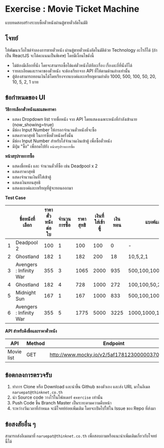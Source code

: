 # Exercise : Movie Ticket Machine
แบบทดสอบสร้างระบบซื้อตั๋วหนังผ่านตู้ขายตั๋วอัตโนมัติ

## โจทย์
ให้พัฒนาเว็บไซต์จำลองการขายตั๋วหนัง ผ่านตู้ขายตั๋วหนังอัตโนมัติด้วย Technology อะไรก็ได้ (ถ้าเป็น ReactJS จะได้คะแนนเป็นพิเศษ) โดยมีเงื่อนไขดังนี้
- ไม่ต้องมีเลือกที่นั่ง โดยจะสามารถซื้อได้แค่ตั๋วหนังได้ทีละเรื่อง เรื่องละกี่ที่นั่งก็ได้
- รายละเอียดและราคาของตั๋วหนัง จะต้องเรียกจาก API ที่ให้ตามด้านล่างเท่านั้น
- ตู้ต้องสามารถทอนเงินได้โดยเรียงจากแบงค์และเหรียญตามลำดับ 1000, 500, 100, 50, 20, 10, 5, 2, 1 บาท

## ข้อกำหนดของ UI

**วิธีการเลือกตั๋วหนังและแสดงราคา**
- แสดง Dropdown list รายชื่อหนัง จาก API โดยแสดงเฉพาะหนังที่กำลังเข้าฉาย (now_showing=true)
- มีช่อง Input Number ให้กรอกจำนวนตั๋วหนังที่จะซื้อ
- แสดงราคาสุทธิ ในการซื้อตั๋วหนังครั้งนั้น
- มีช่อง Input Number สำหรับใส่จำนวนเงินเข้าตู้ เพื่อซื้อตั๋วหนัง
- มีปุ่ม "ซื้อ" เพื่อกดไปยัง `หน้าสรุปรายการซื้อ`

**หน้าสรุปรายการซื้อ**
- แสดงชื่อหนัง และ จำนวนตั๋วที่ซื้อ เช่น Deadpool x 2
- แสดงราคาสุทธิ
- แสดงจำนวนเงินที่ใส่เข้าตู้
- แสดงเงินทอนสุทธิ
- แสดงแบงค์และเหรียญที่ตู้จะทอนออกมา

**Test Case**  

| | ชื่อหนังที่เลือก | ราคาตั๋วหนังต่อใบ | จำนวนการซื้อ | ราคาสุทธิ | เงินที่ใส่เข้าตู้ | เงินทอน  | แบงค์และเหรียญที่ทอน |
|---|-------|------------------|------------|-----------|----------|------------|-------|
| 1 |Deadpool 2|100|1|100|100|0|-|
| 2 |Ghostland|182|1|182|200|18|10,5,2,1|
|3|Avengers : Infinity War|355|3|1065|2000|935|500,100,100,100,100,20,10,5|
|4|Ghostland|182|4|728|1000|272|100,100,50,20,2|
|5|Midnight Sun|167|1|167|1000|833|500,100,100,100,20,10,2,1|
|6|Avengers : Infinity War|355|5|1775|5000|3225|1000,1000,1000,100,100,20,5|

**API สำหรับดึงชื่อและราคาตั๋วหนัง**

| API | Method | Endpoint |
|-----|----------|--------|
|Movie list|GET| http://www.mocky.io/v2/5af178123000003700ba7ff2 |

## ข้อตกลงการตรวจรับ

1. ทำการ Clone หรือ Download และนำขึ้น Github ของตัวเอง และส่ง URL มาในอีเมล `naruepat@thinknet.co.th`
2. นำ Source code วางไว้ในโฟลเดอร์ `exercise` เท่านั้น
3. Push Code ขึ้น Branch Master เป็นระยะตามความคืบหน้า
4. ระหว่างวันเวลาที่กำหนด จะมีโจทย์ย่อยเพิ่มเติม โดยจะเปิดไปให้ใน Issue ของ Repo ที่ส่งมา

## ข้อสงสัยอื่น ๆ

สามารถส่งอีเมลมาที่ `naruepat@thinknet.co.th` เพื่อสอบถามหรือแนะนำเพิ่มเติมเกี่ยวกับโจทย์นี้ได้
